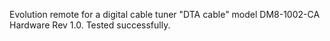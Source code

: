 Evolution remote for a digital cable tuner "DTA cable" model DM8-1002-CA Hardware Rev 1.0. Tested successfully.
